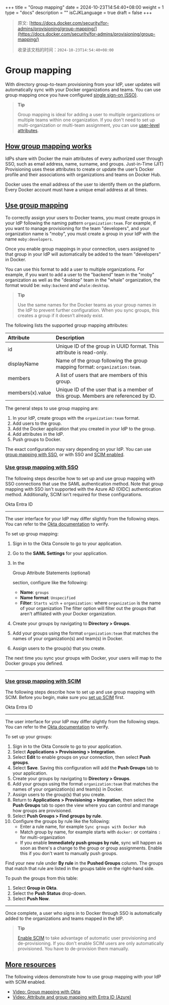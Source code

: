 +++
title = "Group mapping"
date = 2024-10-23T14:54:40+08:00
weight = 1
type = "docs"
description = ""
isCJKLanguage = true
draft = false
+++

> 原文: [https://docs.docker.com/security/for-admins/provisioning/group-mapping/](https://docs.docker.com/security/for-admins/provisioning/group-mapping/)
>
> 收录该文档的时间：`2024-10-23T14:54:40+08:00`

# Group mapping

With directory group-to-team provisioning from your IdP, user updates will automatically sync with your Docker organizations and teams. You can use group mapping once you have configured [single sign-on (SSO)](https://docs.docker.com/security/for-admins/single-sign-on/).

> **Tip**
>
> 
>
> Group mapping is ideal for adding a user to multiple organizations or multiple teams within one organization. If you don't need to set up multi-organization or multi-team assignment, you can use [user-level attributes](https://docs.docker.com/security/for-admins/provisioning/scim/#set-up-role-mapping).

## [How group mapping works](https://docs.docker.com/security/for-admins/provisioning/group-mapping/#how-group-mapping-works)

IdPs share with Docker the main attributes of every authorized user through SSO, such as email address, name, surname, and groups. Just-in-Time (JIT) Provisioning uses these attributes to create or update the user’s Docker profile and their associations with organizations and teams on Docker Hub.

Docker uses the email address of the user to identify them on the platform. Every Docker account must have a unique email address at all times.

## [Use group mapping](https://docs.docker.com/security/for-admins/provisioning/group-mapping/#use-group-mapping)

To correctly assign your users to Docker teams, you must create groups in your IdP following the naming pattern `organization:team`. For example, if you want to manage provisioning for the team "developers", and your organization name is "moby", you must create a group in your IdP with the name `moby:developers`.

Once you enable group mappings in your connection, users assigned to that group in your IdP will automatically be added to the team "developers" in Docker.

You can use this format to add a user to multiple organizations. For example, if you want to add a user to the "backend" team in the "moby" organization as well as the "desktop" team in the "whale" organization, the format would be: `moby:backend` and `whale:desktop`.

> **Tip**
>
> Use the same names for the Docker teams as your group names in the IdP to prevent further configuration. When you sync groups, this creates a group if it doesn’t already exist.

The following lists the supported group mapping attributes:

| Attribute        | Description                                                  |
| :--------------- | :----------------------------------------------------------- |
| id               | Unique ID of the group in UUID format. This attribute is read-only. |
| displayName      | Name of the group following the group mapping format: `organization:team`. |
| members          | A list of users that are members of this group.              |
| members(x).value | Unique ID of the user that is a member of this group. Members are referenced by ID. |

The general steps to use group mapping are:

1. In your IdP, create groups with the `organization:team` format.
2. Add users to the group.
3. Add the Docker application that you created in your IdP to the group.
4. Add attributes in the IdP.
5. Push groups to Docker.

The exact configuration may vary depending on your IdP. You can use [group mapping with SSO](https://docs.docker.com/security/for-admins/provisioning/group-mapping/#use-group-mapping-with-sso), or with SSO and [SCIM enabled](https://docs.docker.com/security/for-admins/provisioning/group-mapping/#use-group-mapping-with-scim).

### [Use group mapping with SSO](https://docs.docker.com/security/for-admins/provisioning/group-mapping/#use-group-mapping-with-sso)

The following steps describe how to set up and use group mapping with SSO connections that use the SAML authentication method. Note that group mapping with SSO isn't supported with the Azure AD (OIDC) authentication method. Additionally, SCIM isn't required for these configurations.

Okta Entra ID

------

The user interface for your IdP may differ slightly from the following steps. You can refer to the [Okta documentation](https://help.okta.com/oie/en-us/content/topics/apps/define-group-attribute-statements.htm) to verify.

To set up group mapping:

1. Sign in to the Okta Console to go to your application.

2. Go to the **SAML Settings** for your application.

3. In the

    

   Group Attribute Statements (optional)

    

   section, configure like the following:

   - **Name**: `groups`
   - **Name format**: `Unspecified`
   - **Filter**: `Starts with` + `organization:` where `organization` is the name of your organization The filter option will filter out the groups that aren't affiliated with your Docker organization.

4. Create your groups by navigating to **Directory > Groups**.

5. Add your groups using the format `organization:team` that matches the names of your organization(s) and team(s) in Docker.

6. Assign users to the group(s) that you create.

The next time you sync your groups with Docker, your users will map to the Docker groups you defined.

------

### [Use group mapping with SCIM](https://docs.docker.com/security/for-admins/provisioning/group-mapping/#use-group-mapping-with-scim)

The following steps describe how to set up and use group mapping with SCIM. Before you begin, make sure you [set up SCIM](https://docs.docker.com/security/for-admins/provisioning/scim/#enable-scim) first.

Okta Entra ID

------

The user interface for your IdP may differ slightly from the following steps. You can refer to the [Okta documentation](https://help.okta.com/en-us/Content/Topics/users-groups-profiles/usgp-enable-group-push.htm) to verify.

To set up your groups:

1. Sign in to the Okta Console to go to your application.
2. Select **Applications > Provisioning > Integration**.
3. Select **Edit** to enable groups on your connection, then select **Push groups**.
4. Select **Save**. Saving this configuration will add the **Push Groups** tab to your application.
5. Create your groups by navigating to **Directory > Groups**.
6. Add your groups using the format `organization:team` that matches the names of your organization(s) and team(s) in Docker.
7. Assign users to the group(s) that you create.
8. Return to **Applications > Provisioning > Integration**, then select the **Push Groups** tab to open the view where you can control and manage how groups are provisioned.
9. Select **Push Groups > Find groups by rule**.
10. Configure the groups by rule like the following:
    - Enter a rule name, for example `Sync groups with Docker Hub`
    - Match group by name, for example starts with `docker:` or contains `:` for multi-organization
    - If you enable **Immediately push groups by rule**, sync will happen as soon as there's a change to the group or group assignments. Enable this if you don't want to manually push groups.

Find your new rule under **By rule** in the **Pushed Groups** column. The groups that match that rule are listed in the groups table on the right-hand side.

To push the groups from this table:

1. Select **Group in Okta**.
2. Select the **Push Status** drop-down.
3. Select **Push Now**.

------

Once complete, a user who signs in to Docker through SSO is automatically added to the organizations and teams mapped in the IdP.

> **Tip**
>
> 
>
> [Enable SCIM](https://docs.docker.com/security/for-admins/provisioning/scim/) to take advantage of automatic user provisioning and de-provisioning. If you don't enable SCIM users are only automatically provisioned. You have to de-provision them manually.

## [More resources](https://docs.docker.com/security/for-admins/provisioning/group-mapping/#more-resources)

The following videos demonstrate how to use group mapping with your IdP with SCIM enabled.

- [Video: Group mapping with Okta](https://youtu.be/c56YECO4YP4?feature=shared&t=3023)
- [Video: Attribute and group mapping with Entra ID (Azure)](https://youtu.be/bGquA8qR9jU?feature=shared&t=2039)
